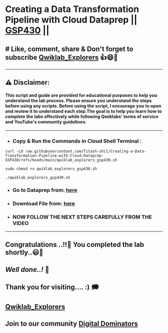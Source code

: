 # Creating a Data Transformation Pipeline with Cloud Dataprep || [GSP430](https://www.cloudskillsboost.google/focuses/4415?parent=catalog) ||

## # Like, comment, share & Don't forget to subscribe [Qwiklab_Explorers](https://youtube.com/@titashshil?si=RgamNu1dc9jVIbJN) 👍😄🤝

---
## ⚠️ **Disclaimer:**
#### This script and guide are provided for educational purposes to help you understand the lab process. Please ensure you understand the steps before using any scripts. Before using the script, I encourage you to open and review it to understand each step.The goal is to help you learn how to complete the labs effectively while following Qwiklabs' terms of service and YouTube's community guidelines.
---

 - ### Copy & Run the Commands in Cloud Shell Terminal :
```
curl -LO raw.githubusercontent.com/Titash-shil/Creating-a-Data-Transformation-Pipeline-with-Cloud-Dataprep-GSP430/refs/heads/main/qwiklab_explorers_gsp430.sh

sudo chmod +x qwiklab_explorers_gsp430.sh

./qwiklab_explorers_gsp430.sh
```
- ### Go to Dataprep from: [here](https://console.cloud.google.com/dataprep)

- ### Download File from: [here](https://github.com/Titash-shil/Creating-a-Data-Transformation-Pipeline-with-Cloud-Dataprep-GSP430/raw/refs/heads/main/flow_Ecommerce_Analytics_Pipeline.zip)

- ### NOW FOLLOW THE NEXT STEPS CAREFULLY FROM THE VIDEO
---

## Congratulations ..!!🎉  You completed the lab shortly..😃💯

## *Well done..!* 👏

## Thank you for visiting.... :) 🗯️

## [Qwiklab_Explorers](https://youtube.com/@titashshil?si=RgamNu1dc9jVIbJN)

## Join to our community [Digital Dominators](https://linktr.ee/digital_dominators)
